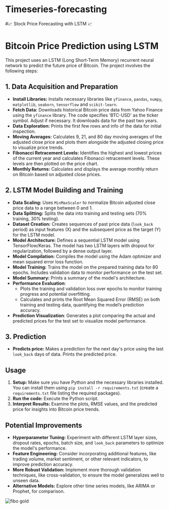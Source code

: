 # Timeseries-forecasting
#📈 Stock Price Forecasting with LSTM 📈

# Bitcoin Price Prediction using LSTM

This project uses an LSTM (Long Short-Term Memory) recurrent neural network to predict the future price of Bitcoin. The project involves the following steps:

## 1. Data Acquisition and Preparation

* **Install Libraries:** Installs necessary libraries like `yfinance`, `pandas`, `numpy`, `matplotlib`, `seaborn`, `tensorflow` and `scikit-learn`.
* **Fetch Data:** Downloads historical Bitcoin price data from Yahoo Finance using the `yfinance` library.  The code specifies 'BTC-USD' as the ticker symbol. Adjust if necessary.  It downloads data for the past two years.
* **Data Exploration:** Prints the first few rows and info of the data for initial inspection.
* **Moving Averages:** Calculates 9, 21, and 80 day moving averages of the adjusted close price and plots them alongside the adjusted closing price to visualize price trends.
* **Fibonacci Retracement Levels:** Identifies the highest and lowest prices of the current year and calculates Fibonacci retracement levels. These levels are then plotted on the price chart.
* **Monthly Returns:** Calculates and displays the average monthly return on Bitcoin based on adjusted close prices.

## 2. LSTM Model Building and Training

* **Data Scaling:** Uses `MinMaxScaler` to normalize Bitcoin adjusted close price data to a range between 0 and 1.
* **Data Splitting:** Splits the data into training and testing sets (70% training, 30% testing).
* **Dataset Creation:** Creates sequences of past price data (`look_back` period) as input features (X) and the subsequent price as the target (Y) for the LSTM model.
* **Model Architecture:** Defines a sequential LSTM model using TensorFlow/Keras. The model has two LSTM layers with dropout for regularization, followed by a dense output layer.
* **Model Compilation:** Compiles the model using the Adam optimizer and mean squared error loss function.
* **Model Training:** Trains the model on the prepared training data for 80 epochs.  Includes validation data to monitor performance on the test set.
* **Model Summary:** Prints a summary of the model's architecture.
* **Performance Evaluation**:
    - Plots the training and validation loss over epochs to monitor training progress and potential overfitting.
    - Calculates and prints the Root Mean Squared Error (RMSE) on both training and testing data, quantifying the model’s prediction accuracy.
* **Prediction Visualization**: Generates a plot comparing the actual and predicted prices for the test set to visualize model performance.

## 3. Prediction

* **Predicts price:** Makes a prediction for the next day's price using the last `look_back` days of data. Prints the predicted price.


## Usage

1. **Setup:** Make sure you have Python and the necessary libraries installed. You can install them using `pip install -r requirements.txt` (create a `requirements.txt` file listing the required packages).
2. **Run the code:** Execute the Python script.  
3. **Interpret Results:** Examine the plots, RMSE values, and the predicted price for insights into Bitcoin price trends.

## Potential Improvements

* **Hyperparameter Tuning:** Experiment with different LSTM layer sizes, dropout rates, epochs, batch size, and `look_back` parameters to optimize the model's performance.
* **Feature Engineering:** Consider incorporating additional features, like trading volume, market sentiment, or other relevant indicators, to improve prediction accuracy.
* **More Robust Validation:** Implement more thorough validation techniques, like cross-validation, to ensure the model generalizes well to unseen data.
* **Alternative Models:** Explore other time series models, like ARIMA or Prophet, for comparison.


![fibo gold](https://github.com/user-attachments/assets/c1c85a06-1346-456f-9f92-64c26cecd710)
